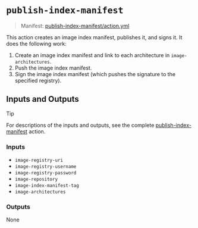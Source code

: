 # `publish-index-manifest`

> Manifest: [publish-index-manifest/action.yml][publish-index-manifest]

This action creates an image index manifest, publishes it, and signs it. It does the following work:

1. Create an image index manifest and link to each architecture in `image-architectures`.
2. Push the image index manifest.
3. Sign the image index manifest (which pushes the signature to the specified registry).

## Inputs and Outputs

> [!TIP]
> For descriptions of the inputs and outputs, see the complete [publish-index-manifest] action.

### Inputs

- `image-registry-uri`
- `image-registry-username`
- `image-registry-password`
- `image-repository`
- `image-index-manifest-tag`
- `image-architectures`

### Outputs

None

[publish-index-manifest]: .//action.yml
